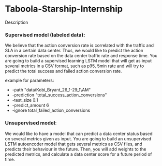 # Taboola-Starship-Internship
Description

### Supervised model (labeled data):
We believe that the action conversion rate is correlated with the traffic and SLA in a certain data center. Thus, we would like to predict the action conversion rate based on the data center traffic rate and response time. 
You are going to build a supervised learning LSTM model that will get as input several metrics in a CSV format, such as p95, 5min rate and will try to predict the total success and failed action conversion rate. 

example for parameters:

* -path "data\Kobi_Bryant_26_1-29_1\AM" 
* -prediction "total_success_action_conversions" 
* -test_size 0.1 
* -predict_amount 6
* -ignore total_failed_action_conversions

### Unsupervised model:
We would like to have a model that can predict a data center status based on several metrics given as input.
You are going to build an unsupervised LSTM autoencoder model that gets several metrics as CSV files, and predicts their behaviour in the future. Then, you will add weights to the predicted metrics, and calculate a data center score for a future period of time.
